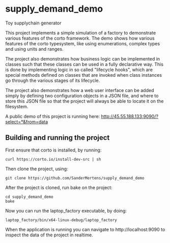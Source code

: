 # supply_demand_demo
Toy supplychain generator

This project implements a simple simulation of a factory to demonstrate various features of the corto framework. The demo shows how various features of the corto typesystem, like using enumerations, complex types and using units and ranges.

The project also demonstrates how business logic can be implemented in classes such that these classes can be used in a fully declarative way. This is done by implementing logic in so called "lifecycle hooks", which are special methods defined on classes that are invoked when class instances go through the various stages of its lifecycle.

The project also demonstrates how a web user interface can be added simply by defining two configuration objects in a JSON file, and where to store this JSON file so that the project will always be able to locate it on the filesystem.

A public demo of this project is running here: http://45.55.188.133:9090/?select=*&from=data

## Building and running the project
First ensure that corto is installed, by running:
```
curl https://corto.io/install-dev-src | sh
```

Then clone the project, using:
```
git clone https://github.com/SanderMertens/supply_demand_demo
```

After the project is cloned, run bake on the project:
```
cd supply_demand_demo
bake
```

Now you can run the laptop_factory executable, by doing:
```
laptop_factory/bin/x64-linux-debug/laptop_factory
```

When the application is running you can navigate to http://localhost:9090 to inspect the data of the project in realtime.
